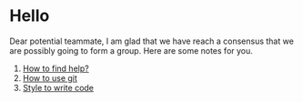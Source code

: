 # Hello

Dear potential teammate, I am glad that we have reach a consensus that we are possibly going to form a group. Here are some notes for you.

1. [How to find help?](./find_help.md)
2. [How to use git](./git.md)
3. [Style to write code](./style.md)
